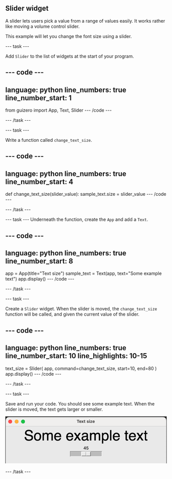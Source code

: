 ## Slider widget

A slider lets users pick a value from a range of values easily. It works rather like moving a volume control slider.

This example will let you change the font size using a slider.


--- task ---

Add `Slider` to the list of widgets at the start of your program.

--- code ---
---
language: python
line_numbers: true
line_number_start: 1
---
from guizero import App, Text, Slider
--- /code ---

--- /task ---

--- task ---

Write a function called `change_text_size`. 

--- code ---
---
language: python
line_numbers: true
line_number_start: 4
---
def change_text_size(slider_value):
    sample_text.size = slider_value
--- /code ---

--- /task ---

--- task ---
Underneath the function, create the `App` and add a `Text`.

--- code ---
---
language: python
line_numbers: true
line_number_start: 8
---
app = App(title="Text size")
sample_text = Text(app, text="Some example text")
app.display()
--- /code ---

--- /task ---

--- task ---

Create a `Slider` widget. When the slider is moved, the `change_text_size` function will be called, and given the current value of the slider.

--- code ---
---
language: python
line_numbers: true
line_number_start: 10
line_highlights: 10-15
---
text_size = Slider(
    app, 
    command=change_text_size, 
    start=10, 
    end=80
)
app.display()
--- /code ---

--- /task ---

--- task ---

Save and run your code. You should see some example text. When the slider is moved, the text gets larger or smaller. 

![GUI with text 'Some example text' and a slider from 10 to 80](images/slider-display.png)

--- /task ---



